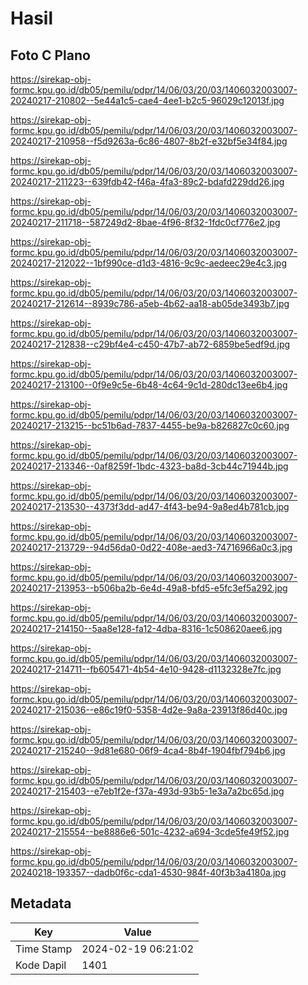 # Hasil

## Foto C Plano

https://sirekap-obj-formc.kpu.go.id/db05/pemilu/pdpr/14/06/03/20/03/1406032003007-20240217-210802--5e44a1c5-cae4-4ee1-b2c5-96029c12013f.jpg

https://sirekap-obj-formc.kpu.go.id/db05/pemilu/pdpr/14/06/03/20/03/1406032003007-20240217-210958--f5d9263a-6c86-4807-8b2f-e32bf5e34f84.jpg

https://sirekap-obj-formc.kpu.go.id/db05/pemilu/pdpr/14/06/03/20/03/1406032003007-20240217-211223--639fdb42-f46a-4fa3-89c2-bdafd229dd26.jpg

https://sirekap-obj-formc.kpu.go.id/db05/pemilu/pdpr/14/06/03/20/03/1406032003007-20240217-211718--587249d2-8bae-4f96-8f32-1fdc0cf776e2.jpg

https://sirekap-obj-formc.kpu.go.id/db05/pemilu/pdpr/14/06/03/20/03/1406032003007-20240217-212022--1bf990ce-d1d3-4816-9c9c-aedeec29e4c3.jpg

https://sirekap-obj-formc.kpu.go.id/db05/pemilu/pdpr/14/06/03/20/03/1406032003007-20240217-212614--8939c786-a5eb-4b62-aa18-ab05de3493b7.jpg

https://sirekap-obj-formc.kpu.go.id/db05/pemilu/pdpr/14/06/03/20/03/1406032003007-20240217-212838--c29bf4e4-c450-47b7-ab72-6859be5edf9d.jpg

https://sirekap-obj-formc.kpu.go.id/db05/pemilu/pdpr/14/06/03/20/03/1406032003007-20240217-213100--0f9e9c5e-6b48-4c64-9c1d-280dc13ee6b4.jpg

https://sirekap-obj-formc.kpu.go.id/db05/pemilu/pdpr/14/06/03/20/03/1406032003007-20240217-213215--bc51b6ad-7837-4455-be9a-b826827c0c60.jpg

https://sirekap-obj-formc.kpu.go.id/db05/pemilu/pdpr/14/06/03/20/03/1406032003007-20240217-213346--0af8259f-1bdc-4323-ba8d-3cb44c71944b.jpg

https://sirekap-obj-formc.kpu.go.id/db05/pemilu/pdpr/14/06/03/20/03/1406032003007-20240217-213530--4373f3dd-ad47-4f43-be94-9a8ed4b781cb.jpg

https://sirekap-obj-formc.kpu.go.id/db05/pemilu/pdpr/14/06/03/20/03/1406032003007-20240217-213729--94d56da0-0d22-408e-aed3-74716966a0c3.jpg

https://sirekap-obj-formc.kpu.go.id/db05/pemilu/pdpr/14/06/03/20/03/1406032003007-20240217-213953--b506ba2b-6e4d-49a8-bfd5-e5fc3ef5a292.jpg

https://sirekap-obj-formc.kpu.go.id/db05/pemilu/pdpr/14/06/03/20/03/1406032003007-20240217-214150--5aa8e128-fa12-4dba-8316-1c508620aee6.jpg

https://sirekap-obj-formc.kpu.go.id/db05/pemilu/pdpr/14/06/03/20/03/1406032003007-20240217-214711--fb605471-4b54-4e10-9428-d1132328e7fc.jpg

https://sirekap-obj-formc.kpu.go.id/db05/pemilu/pdpr/14/06/03/20/03/1406032003007-20240217-215036--e86c19f0-5358-4d2e-9a8a-23913f86d40c.jpg

https://sirekap-obj-formc.kpu.go.id/db05/pemilu/pdpr/14/06/03/20/03/1406032003007-20240217-215240--9d81e680-06f9-4ca4-8b4f-1904fbf794b6.jpg

https://sirekap-obj-formc.kpu.go.id/db05/pemilu/pdpr/14/06/03/20/03/1406032003007-20240217-215403--e7eb1f2e-f37a-493d-93b5-1e3a7a2bc65d.jpg

https://sirekap-obj-formc.kpu.go.id/db05/pemilu/pdpr/14/06/03/20/03/1406032003007-20240217-215554--be8886e6-501c-4232-a694-3cde5fe49f52.jpg

https://sirekap-obj-formc.kpu.go.id/db05/pemilu/pdpr/14/06/03/20/03/1406032003007-20240218-193357--dadb0f6c-cda1-4530-984f-40f3b3a4180a.jpg


## Metadata

| Key        | Value               |
| ---------- | ------------------- |
| Time Stamp | 2024-02-19 06:21:02 |
| Kode Dapil | 1401                |



